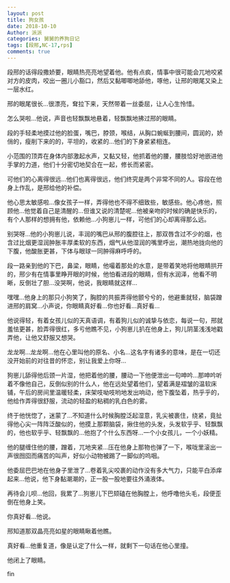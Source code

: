 ```yaml
---
layout: post
title: 狗女孩
date: 2018-10-10
Author: 派派
categories: 舅舅的养狗日记
tags: [段邢,NC-17,rps]
comments: true
---
```



段邢的话得段撒娇要，眼睛热亮亮地望着他。他有点疯，情事中很可能会兀地咬紧对方的皮肉，咬出一圈儿小豁口，然后又黏唧唧地舔他，啄他，让邢的眼尾又染上一层水红。

邢的眼尾很长…很漂亮，耷拉下来，天然带着一丝委屈，让人心生怜惜。

怎么哭啦…他说，声音也轻飘飘地悬着，轻飘飘地拂过邢的眼睛。

段的手轻柔地摸过他的脸蛋，嘴巴，脖颈，喉结，从胸口蜿蜒到腰间，圆润的，娇俏的，瘦削下来的的，平坦的，收紧的…他们的下身紧紧相连。

小范围的顶弄在身体内部激起水声，又黏又轻，他抓着他的腰，腰肢恰好地嵌进他手掌的力道，他们十分密切地契合在一起，修长而紧密。

可他们的心离得很远…他们也离得很远，他们终究是两个非常不同的人。容段在他身上作乱，是邢给他的补偿。

他心思太敏感啦…像女孩子一样，弄得他也不得不细致些，敏感些。他心疼他，照顾他…他觉着自己是清醒的…但谁又说的清楚呢…他被亲吻的时候的确是快乐的，有个人那样的想拥有他，依赖他…小狗崽儿一样，可他们的心却离得那么远。

别哭呀…他的小狗崽儿说，丰润的嘴巴从邢的腹腔往上，那双唇含过不少的烟，也含过比烟更湿润肿胀丰厚柔软的东西，烟气从他湿润的嘴里呼出，潮热地拢向他的下腹，他酸胀更甚，下体与眼球一同肿得麻呼呼的。

段一路亲到他的下巴，鼻梁，眼睛，他嘬着那处的水意，是带着笑地将他眼睛拱开的，邢少有在情事里睁开眼的时候，他怕看进段的眼睛，但有水润泽，他看不明晰，反倒壮了胆…没哭啊，他说，我眼睛就这样…

嘿嘿…他身上的那只小狗笑了，胸腔的共振弄得他颤兮兮的，他避重就轻，脑袋蹭进邢的肩窝…小声说，你眼睛真好看…你也好看…真好看…

他说得轻，有着女孩儿似的天真语调，有着狗儿似的诚挚与依恋，每说一句，邢就羞怯更甚，脸弄得很红，多亏他瞧不见，小狗崽儿扒在他身上，狗儿阴茎浅浅地戳弄他，让他又舒服又想哭。

龙龙啊…龙龙啊…他在心里叫他的原名、小名…这名字有诸多的意味，是在一切还没开始前的对往昔的怀恋，别让我爱上你呀…

狗崽儿舔得他后颈一片湿，他把着他的腰，腰动一下他便泄出一句呻吟…那呻吟听着不像他自己，反倒似别的什么人，他在远处望着他们，望着满是褶皱的温软床铺，午后的房间里温暖轻柔，床架吱呦吱哟地发出响动，他下腹坠着，热乎乎的，他给作弄得很舒服，流动的轻盈的粘稠的乳白色的雾。

终于他恍惚了，迷蒙了…不知道什么时候胸膛泛起湿意，乳尖被裹住，绕紧，竟扯得他心尖一阵阵泛酸似的，他摸上那颗脑袋，揪住他的头发，头发软乎乎、轻飘飘的，他也软乎乎、轻飘飘的…他抱了个什么东西呀…一个小女孩儿，一个小妖精。

他的腿缠住他的腰，蹭着，兀地夹紧…压在他身上那物也弹了一下，喉咙里滚出一声很囫囵而痛苦的叫声，好似小动物被踢了一脚似的呜咽。

他委屈巴巴地在他身子里泄了…卷着乳尖咬裹的动作没有多大气力，只能平白添痒
起来…他说，他下身黏潮潮的，正一股一股地要往外涌液体。

再待会儿呗…他回，我累了…狗崽儿下巴颏磕在他胸膛上，他呼噜他头毛，段便歪倒在他身上笑。

你真好看…他说。

邢知道那双晶亮亮如星的眼睛瞅着他瞧。

真好看…他重复道，像是认定了什么一样，就剩下一句话在他心里撞。

他闭上了眼睛。

fin
